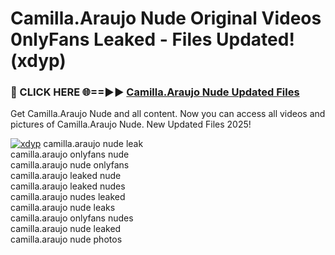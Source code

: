 # Camilla.Araujo Nude Original Videos 0nlyFans Leaked - Files Updated! (xdyp)

<h3>🔴 CLICK HERE 🌐==►► <a href="https://tinyurl.com/yc6ubb5a" rel="nofollow">Camilla.Araujo Nude Updated Files</a></h3>

Get Camilla.Araujo Nude and all content. Now you can access all videos and pictures of Camilla.Araujo Nude. New Updated Files 2025!

[![xdyp](https://i.imgur.com/7eu0CRL.gif)](https://tinyurl.com/yc6ubb5a)
camilla.araujo nude leak<br>
camilla.araujo onlyfans nude<br>
camilla.araujo nude onlyfans<br>
camilla.araujo leaked nude<br>
camilla.araujo leaked nudes<br>
camilla.araujo nudes leaked<br>
camilla.araujo nude leaks<br>
camilla.araujo onlyfans nudes<br>
camilla.araujo nude leaked<br>
camilla.araujo nude photos